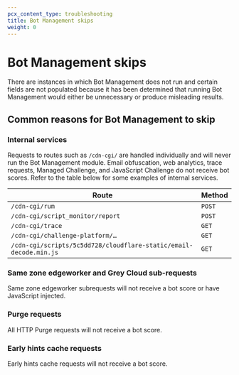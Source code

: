 ```yaml
---
pcx_content_type: troubleshooting
title: Bot Management skips
weight: 0
---
```


# Bot Management skips

There are instances in which Bot Management does not run and certain fields are not populated because it has been determined that running Bot Management would either be unnecessary or produce misleading results.

## Common reasons for Bot Management to skip

### Internal services

Requests to routes such as `/cdn-cgi/` are handled individually and will never run the Bot Management module. Email obfuscation, web analytics, trace requests, Managed Challenge, and JavaScript Challenge do not receive bot scores. Refer to the table below for some examples of internal services.

| Route | Method |
| --- | --- |
| `/cdn-cgi/rum` | `POST` | 
| `/cdn-cgi/script_monitor/report` | `POST` |
| `/cdn-cgi/trace` | `GET` |
| `/cdn-cgi/challenge-platform/…` | `GET` |
| `/cdn-cgi/scripts/5c5dd728/cloudflare-static/email-decode.min.js` | `GET` |

### Same zone edgeworker and Grey Cloud sub-requests

Same zone edgeworker subrequests will not receive a bot score or have JavaScript injected. 

### Purge requests

All HTTP Purge requests will not receive a bot score. 

### Early hints cache requests

Early hints cache requests will not receive a bot score. 

